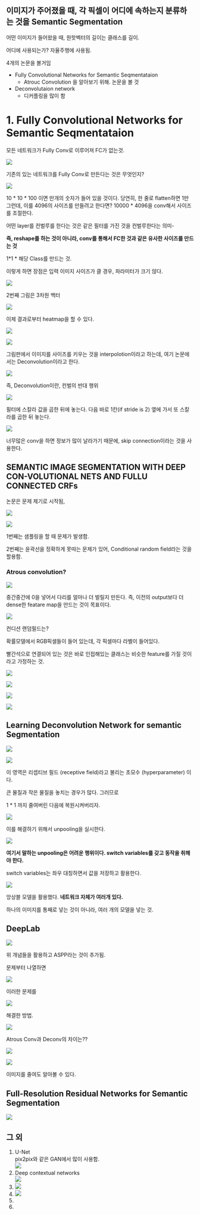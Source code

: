 

## 이미지가 주어졌을 때, 각 픽셀이 어디에 속하는지 분류하는 것을 **Semantic Segmentation**



어떤 이미지가 들어왔을 때, 원핫벡터의 길이는 클래스를 길이.



어디에 사용되는가? 자율주행에 사용됨.

4개의 논문을 볼거임

- Fully Convolutional Networks for Semantic Seqmentataion
  - Atrouc Convolution 을 알아보기 위해. 논문을 볼 것
- Deconvolutaion network
  - 디커플링을 많이 함



# 1. Fully Convolutional Networks for Semantic Seqmentataion

모든 네트워크가 Fully Conv로 이루어져 FC가 없는것.

![](https://ws1.sinaimg.cn/large/006tNbRwgy1fx56n70bljj313y0pigvo.jpg)

기존의 있는 네트워크를 Fully Conv로 만든다는 것은 무엇인지?



![](https://ws2.sinaimg.cn/large/006tNbRwgy1fx56qd0e63j314b0pj14e.jpg)

10 * 10 * 100 이면 만개의 숫자가 들어 있을 것이다. 당연히, 한 줄로 flatten하면 1만 그런데, 이를 4096의 사이즈를 만들려고 한다면? 10000 * 4096을 conv해서 사이즈를 조절한다.

어떤 layer를 컨벌루를 한다는 것은 같은 필터를 가진 것을 컨벌루한다는 의미-

**즉, reshape를 하는 것이 아니라, conv를 통해서 FC한 것과 같은 유사한 사이즈를 만드는 것**

1*1 * 해당 Class를 만드는 것.

이렇게 하면 장점은 입력 이미지 사이즈가 클 경우, 파라미터가 크기 않다.

![](https://ws4.sinaimg.cn/large/006tNbRwgy1fx56zfjq59j313b0om465.jpg)

2번째 그림은 3차원 백터

![](https://ws3.sinaimg.cn/large/006tNbRwgy1fx570g6ug9j314e0pjdor.jpg)

이제 결과로부터 heatmap을 할 수 있다.

![](https://ws2.sinaimg.cn/large/006tNbRwgy1fx570s4eouj31480px7h2.jpg)

![](https://ws1.sinaimg.cn/large/006tNbRwgy1fx57189syuj314u0pxamo.jpg)

그림판에서 이미지를 사이즈를 키우는 것을 interpolotion이라고 하는데, 여기 논문에서는 Deconvolution이라고 한다.

![](https://ws2.sinaimg.cn/large/006tNbRwgy1fx573xg1r7j313t0owqba.jpg)

즉, Deconvolution이란, 컨벌의 반대 행위

![](https://ws3.sinaimg.cn/large/006tNbRwgy1fx574h7drxj313t0ph14p.jpg)

필터에 스칼라 값을 곱한 뒤에 놓는다. 다음 바로 1칸(if stride is 2) 옆에 가서 또 스칼라를 곱한 뒤 놓는다.

![](https://ws4.sinaimg.cn/large/006tNbRwgy1fx5771cpm3j313z0phwqu.jpg)

너무많은 conv을 하면 정보가 많이 날라가기 때문에, skip connection이라는 것을 사용한다.



## SEMANTIC IMAGE SEGMENTATION WITH DEEP CON-VOLUTIONAL NETS AND FULLU CONNECTED CRFs

논문은 문제 제기로 시작됨,

![](https://ws4.sinaimg.cn/large/006tNbRwgy1fx57b2peuoj313y0pjadl.jpg)

![](https://ws4.sinaimg.cn/large/006tNbRwgy1fx57bd99whj313z0pqh09.jpg)

1번째는 샘플링을 할 때 문제가 발생함.

2번째는 윤곽선을 정확하게 못따는 문제가 있어, Conditional random field라는 것을 할용함.



### Atrous convolution?

![](https://ws2.sinaimg.cn/large/006tNbRwgy1fx57fe6d8vj313t0pvard.jpg)

중간중간에 0을 넣어서 다리를 얼마나 더 벌릴지 만든다. 즉, 이전의 output보다 더 dense한 featare map을 만드는 것이 목표이다.

![](https://ws2.sinaimg.cn/large/006tNbRwgy1fx57hfchghj314y0pygut.jpg)

컨디션 랜덤필드는?

확률모델에서 RGB픽셀들이 들어 있는데, 각 픽셀마다 라벨이 들어있다.

빨간석으로 연결되어 있는 것은 바로 인접해있는 클래스는 비슷한 feature를 가질 것이라고 가정하는 것.



![](https://ws2.sinaimg.cn/large/006tNbRwgy1fx57ih9yfej31460pm7gr.jpg)

![](https://ws2.sinaimg.cn/large/006tNbRwgy1fx57j8plufj31450plh3f.jpg)

![](https://ws1.sinaimg.cn/large/006tNbRwgy1fx57jwqq7hj31470q416e.jpg)

![](https://ws1.sinaimg.cn/large/006tNbRwgy1fx57kb9teqj314g0q3wy0.jpg)



## Learning Deconvolution Network for semantic Segmentation

 ![](https://ws3.sinaimg.cn/large/006tNbRwgy1fx57lu4rrpj30zz0on7ku.jpg)

![](https://ws1.sinaimg.cn/large/006tNbRwgy1fx57mjhlirj313x0po4iu.jpg)

이 영역은 리셉티브 필드 (receptive field)라고 불리는 초모수 (hyperparameter) 이다.

큰 물질과 작은 물질을 놓치는 경우가 많다. 그러므로

1 * 1 까지 줄여버린 다음에 복원시켜버리자.

![](https://ws3.sinaimg.cn/large/006tNbRwgy1fx57p7ifohj31470pydxo.jpg)

이를 해결하기 위해서 unpooling을 실시한다.

![](https://ws1.sinaimg.cn/large/006tNbRwgy1fx57qf4s31j313w0pn18y.jpg)

**여기서 말하는 unpooling은 어려운 행위이다. switch variables를 갖고 동작을 취해야 한다.**

switch variables는 좌우 대칭하면서 값을 저장하고 활용한다.

![](https://ws1.sinaimg.cn/large/006tNbRwgy1fx57t79u7fj313u0pntj2.jpg)

앙상블 모델을 활용했다. **네트워크 자체가 여러개 있다.**

하나의 이미지를 통째로 넣는 것이 아니라, 여러 개의 모델을 넣는 것.

## DeepLab

![](https://ws4.sinaimg.cn/large/006tNbRwgy1fx57wyiyfuj316x0nstne.jpg)

위 개념들을 활용하고 ASPP라는 것이 추가됨.

문제부터 나열하면 

![](https://ws3.sinaimg.cn/large/006tNbRwgy1fx57xolvhwj313x0pnti5.jpg)

이러한 문제를

![](https://ws1.sinaimg.cn/large/006tNbRwgy1fx57ydp3vrj313w0pgnbi.jpg)

해결한 방법.

![](https://ws3.sinaimg.cn/large/006tNbRwgy1fx57znaytyj314s0pr7jd.jpg)

Atrous Conv과 Deconv의 차이는??

![](https://ws4.sinaimg.cn/large/006tNbRwgy1fx580vr8e7j314c0pygzz.jpg)

![](https://ws1.sinaimg.cn/large/006tNbRwgy1fx581l1oz2j313x0psale.jpg)

이미지를 줄여도 알아볼 수 있다.



## Full-Resolution Residual Networks for Semantic Segmentation

![](https://ws3.sinaimg.cn/large/006tNbRwgy1fx589etxpmj310d0p7qd2.jpg)

## 그 외

1. U-Net  
   pix2pix와 같은 GAN에서 많이 사용함.  
   ![](https://ws3.sinaimg.cn/large/006tNbRwgy1fx58cl9rlij30nk0nh790.jpg)
2. Deep contextual networks  
   ![](https://ws4.sinaimg.cn/large/006tNbRwgy1fx58cyre5dj30sh0oadnf.jpg)
3. ![](https://ws2.sinaimg.cn/large/006tNbRwgy1fx58dcegxmj30xb0mgn43.jpg)
4. ![](https://ws2.sinaimg.cn/large/006tNbRwgy1fx58e4vp57j31100n1gu3.jpg)
5. 
6. 